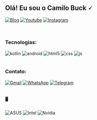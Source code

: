 ## Olá! Eu sou o Camilo Buck 🗸

[![Blog](https://img.shields.io/website?label=canecadumilo.com&style=for-the-badge&url=https://canecadumilo.com/)]("")
[![Youtube](https://img.shields.io/badge/YouTube-FF0000?style=for-the-badge&logo=youtube&logoColor=white)](https://youtube.com/@iasdmilo?si=kbF1sPxifArNEwTV)
[![Instagram](https://img.shields.io/badge/Instagram-E4405F?style=for-the-badge&logo=instagram&logoColor=white)](https://instagram.com/canecadumilo)

<br/>

### Tecnologias:
<div style="display: inline_block">
<img align="center" alt="kotlin" src="https://img.shields.io/badge/Kotlin-0095D5?&style=for-the-badge&logo=kotlin&logoColor=white" />
<img align="center" alt="android" src="https://img.shields.io/badge/Android-3DDC84?style=for-the-badge&logo=android&logoColor=white" />
  <img align="center" alt="html5" src="https://img.shields.io/badge/HTML5-E34F26?style=for-the-badge&logo=html5&logoColor=white" />
  <img align="center" alt="css" src="https://img.shields.io/badge/CSS3-1572B6?style=for-the-badge&logo=css3&logoColor=white" />
  <img align="center" alt="js" src="https://img.shields.io/badge/JavaScript-F7DF1E?style=for-the-badge&logo=javascript&logoColor=black" />
</div>
<br/>

### Contato:
<div style="display: inline_block">
<a href="mailto:camilobuck@gmail.com"><img align="center" alt="Gmail" src="https://img.shields.io/badge/Gmail-D14836?style=for-the-badge&logo=gmail&logoColor=white" ></a>
<a href="https://wa.me/+5547991086060"><img align="center" alt="WhatsApp" src="https://img.shields.io/badge/WhatsApp-25D366?style=for-the-badge&logo=whatsapp&logoColor=white" ></a>
<a href="https://t.me/camilobuck"><img align="center" alt="Telegram" src="https://img.shields.io/badge/Telegram-2CA5E0?style=for-the-badge&logo=telegram&logoColor=white" ></a>
</div><br/>

#### 🖥️
<div style="display: inline_block">
<img align="center" alt="ASUS" src="https://img.shields.io/badge/Windows-ASUS_H310M-0078D6?style=for-the-badge&logo=windows&logoColor=white"/>
<img align="center" alt="Intel" src="https://img.shields.io/badge/Intel-Core_i5_9400F-0071C5?style=for-the-badge&logo=intel&logoColor=white"/>
<img align="center" alt="Nvidia" src="https://img.shields.io/badge/NVIDIA-GTX1060-76B900?style=for-the-badge&logo=nvidia&logoColor=white" />
</div>

#
